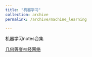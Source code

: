 ```yaml
---
title: "机器学习"
collection: archive
permalink: /archive/machine_learning

---
```


机器学习notes合集

[几何等变神经网络](https://lfcdepression.github.io/notes/EGNNs)
